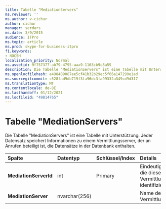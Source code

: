 ```yaml
---
title: Tabelle "MediationServers"
ms.reviewer: ''
ms.author: v-cichur
author: cichur
manager: serdars
ms.date: 3/9/2015
audience: ITPro
ms.topic: article
ms.prod: skype-for-business-itpro
f1.keywords:
- NOCSH
localization_priority: Normal
ms.assetid: 9f757377-ab79-4795-aaa9-1163cb9c8a59
description: Die Tabelle "MediationServers" ist eine Tabelle mit Unterstützung. Jeder Datensatz speichert Informationen zu einem Vermittlungsserver, der an Anrufen beteiligt ist, die Datensätze in der Datenbank enthalten.
ms.openlocfilehash: e498409087ee5cf41b32b29ec5f66a147290e1ad
ms.sourcegitcommit: c528fad9db719f3fa96dc3fa99332a349cd9d317
ms.translationtype: MT
ms.contentlocale: de-DE
ms.lasthandoff: 01/12/2021
ms.locfileid: "49814765"
---
```

# <a name="mediationservers-table"></a>Tabelle "MediationServers"
 
Die Tabelle "MediationServers" ist eine Tabelle mit Unterstützung. Jeder Datensatz speichert Informationen zu einem Vermittlungsserver, der an Anrufen beteiligt ist, die Datensätze in der Datenbank enthalten.
  
|**Spalte**|**Datentyp**|**Schlüssel/Index**|**Details**|
|:-----|:-----|:-----|:-----|
|**MediationServerId** <br/> |int  <br/> |Primary  <br/> |Eindeutige Nummer, die diesen Vermittlungsserver identifiziert.  <br/> |
|**MediationServer** <br/> |nvarchar(256)  <br/> | <br/> |Name des Vermittlungsservers.  <br/> |
   

